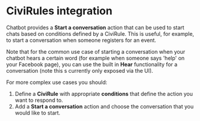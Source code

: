 # CiviRules integration

Chatbot provides a **Start a conversation** action that can be used to start chats based on conditions defined by a CiviRule. This is useful, for example, to start a conversation when someone registers for an event.

Note that for the common use case of starting a conversation when your chatbot hears a certain word (for example when someone says 'help' on your Facebook page), you can use the built in **Hear** functionality for a conversation (note this  s currently only exposed via the UI).

For more complex use cases you should:

1. Define a **CiviRule** with appropriate **conditions** that define the action you want to respond to.
2. Add a **Start a conversation** action and choose the conversation that you would like to start.
